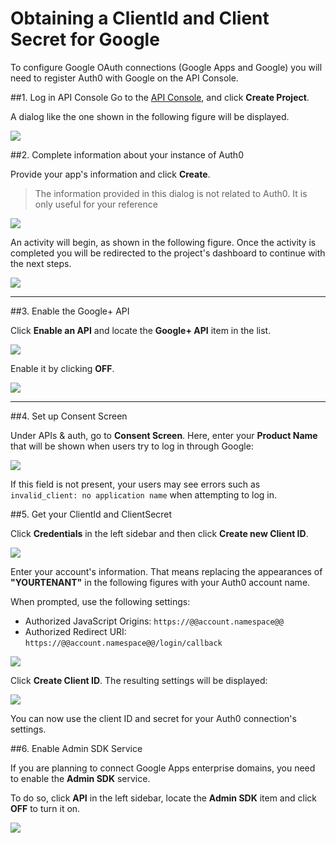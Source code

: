 # Obtaining a ClientId and Client Secret for Google

To configure Google OAuth connections (Google Apps and Google) you will need to register Auth0 with Google on the API Console.

##1. Log in  API Console
Go to the [API Console](https://console.developers.google.com), and click __Create Project__.

A dialog like the one shown in the following figure will be displayed.

![](@@env.MEDIA_URL@@/articles/connections/google/goog-api-app-empty.png)

##2. Complete information about your instance of Auth0

Provide your app's information and click **Create**.

> The information provided in this dialog is not related to Auth0. It is only useful for your reference

![](@@env.MEDIA_URL@@/articles/connections/google/goog-api-app-info.png)

An activity will begin, as shown in the following figure. Once the activity is completed you will be redirected to the project's dashboard to continue with the next steps.

![](@@env.MEDIA_URL@@/articles/connections/google/goog-api-creation-activity.png)

---

##3. Enable the Google+ API

Click **Enable an API** and locate the **Google+ API** item in the list.

![](@@env.MEDIA_URL@@/articles/connections/google/goog-api-plus-off.png)

Enable it by clicking **OFF**.

![](@@env.MEDIA_URL@@/articles/connections/google/goog-api-plus-on.png)

---

##4. Set up Consent Screen

Under APIs & auth, go to **Consent Screen**. Here, enter your **Product Name** that will be shown when users try to log in through Google:

![](@@env.MEDIA_URL@@/articles/connections/google/goog-api-product-name.png)

If this field is not present, your users may see errors such as `invalid_client: no application name` when attempting to log in.


##5. Get your ClientId and ClientSecret

Click **Credentials** in the left sidebar and then click **Create new Client ID**.

![](@@env.MEDIA_URL@@/articles/connections/google/goog-api-credentials.png)

Enter your account's information. That means replacing the appearances of **"YOURTENANT"** in the following figures with your Auth0 account name.

When prompted, use the following settings:

* Authorized JavaScript Origins: `https://@@account.namespace@@`
* Authorized Redirect URI: `https://@@account.namespace@@/login/callback`

![](@@env.MEDIA_URL@@/articles/connections/google/goog-api-client-creation.png)

Click **Create Client ID**. The resulting settings will be displayed:

![](@@env.MEDIA_URL@@/articles/connections/google/goog-api-client-settings.png)

You can now use the client ID and secret for your Auth0 connection's settings.

##6. Enable Admin SDK Service

If you are planning to connect Google Apps enterprise domains, you need to enable the __Admin SDK__ service.

To do so, click **API** in the left sidebar, locate the **Admin SDK** item and click **OFF** to turn it on.

![](@@env.MEDIA_URL@@/articles/connections/google/goog-api-admin-sdk.png)
